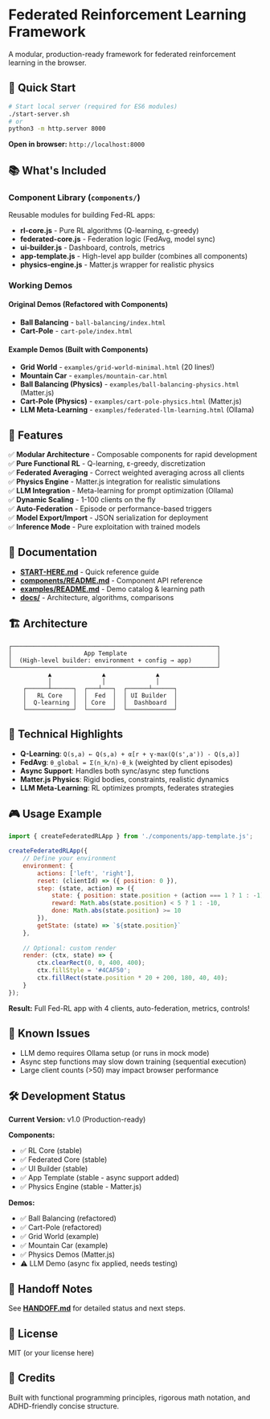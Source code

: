 # Federated Reinforcement Learning Framework

A modular, production-ready framework for federated reinforcement learning in the browser.

## 🚀 Quick Start

```bash
# Start local server (required for ES6 modules)
./start-server.sh
# or
python3 -m http.server 8000
```

**Open in browser:** `http://localhost:8000`

## 📚 What's Included

### **Component Library** (`components/`)
Reusable modules for building Fed-RL apps:
- **rl-core.js** - Pure RL algorithms (Q-learning, ε-greedy)
- **federated-core.js** - Federation logic (FedAvg, model sync)
- **ui-builder.js** - Dashboard, controls, metrics
- **app-template.js** - High-level app builder (combines all components)
- **physics-engine.js** - Matter.js wrapper for realistic physics

### **Working Demos**

#### Original Demos (Refactored with Components)
- **Ball Balancing** - `ball-balancing/index.html`
- **Cart-Pole** - `cart-pole/index.html`

#### Example Demos (Built with Components)
- **Grid World** - `examples/grid-world-minimal.html` (20 lines!)
- **Mountain Car** - `examples/mountain-car.html`
- **Ball Balancing (Physics)** - `examples/ball-balancing-physics.html` (Matter.js)
- **Cart-Pole (Physics)** - `examples/cart-pole-physics.html` (Matter.js)
- **LLM Meta-Learning** - `examples/federated-llm-learning.html` (Ollama)

## 🎯 Features

✅ **Modular Architecture** - Composable components for rapid development  
✅ **Pure Functional RL** - Q-learning, ε-greedy, discretization  
✅ **Federated Averaging** - Correct weighted averaging across all clients  
✅ **Physics Engine** - Matter.js integration for realistic simulations  
✅ **LLM Integration** - Meta-learning for prompt optimization (Ollama)  
✅ **Dynamic Scaling** - 1-100 clients on the fly  
✅ **Auto-Federation** - Episode or performance-based triggers  
✅ **Model Export/Import** - JSON serialization for deployment  
✅ **Inference Mode** - Pure exploitation with trained models  

## 📖 Documentation

- **[START-HERE.md](START-HERE.md)** - Quick reference guide
- **[components/README.md](components/README.md)** - Component API reference
- **[examples/README.md](examples/README.md)** - Demo catalog & learning path
- **[docs/](docs/)** - Architecture, algorithms, comparisons

## 🏗️ Architecture

```
┌─────────────────────────────────────────────────────────┐
│                    App Template                         │
│  (High-level builder: environment + config → app)       │
└─────────────────────────────────────────────────────────┘
           ▲              ▲              ▲
           │              │              │
    ┌──────┴──────┐  ┌───┴───┐  ┌──────┴──────┐
    │   RL Core   │  │  Fed  │  │ UI Builder  │
    │  Q-learning │  │ Core  │  │  Dashboard  │
    └─────────────┘  └───────┘  └─────────────┘
```

## 🔬 Technical Highlights

- **Q-Learning**: `Q(s,a) ← Q(s,a) + α[r + γ·max(Q(s',a')) - Q(s,a)]`
- **FedAvg**: `θ_global = Σ(n_k/n)·θ_k` (weighted by client episodes)
- **Async Support**: Handles both sync/async step functions
- **Matter.js Physics**: Rigid bodies, constraints, realistic dynamics
- **LLM Meta-Learning**: RL optimizes prompts, federates strategies

## 🎮 Usage Example

```javascript
import { createFederatedRLApp } from './components/app-template.js';

createFederatedRLApp({
    // Define your environment
    environment: {
        actions: ['left', 'right'],
        reset: (clientId) => ({ position: 0 }),
        step: (state, action) => ({
            state: { position: state.position + (action === 1 ? 1 : -1) },
            reward: Math.abs(state.position) < 5 ? 1 : -10,
            done: Math.abs(state.position) >= 10
        }),
        getState: (state) => `${state.position}`
    },
    
    // Optional: custom render
    render: (ctx, state) => {
        ctx.clearRect(0, 0, 400, 400);
        ctx.fillStyle = '#4CAF50';
        ctx.fillRect(state.position * 20 + 200, 180, 40, 40);
    }
});
```

**Result:** Full Fed-RL app with 4 clients, auto-federation, metrics, controls!

## 🧪 Known Issues

- LLM demo requires Ollama setup (or runs in mock mode)
- Async step functions may slow down training (sequential execution)
- Large client counts (>50) may impact browser performance

## 🛠️ Development Status

**Current Version:** v1.0 (Production-ready)

**Components:**
- ✅ RL Core (stable)
- ✅ Federated Core (stable)
- ✅ UI Builder (stable)
- ✅ App Template (stable - async support added)
- ✅ Physics Engine (stable - Matter.js)

**Demos:**
- ✅ Ball Balancing (refactored)
- ✅ Cart-Pole (refactored)
- ✅ Grid World (example)
- ✅ Mountain Car (example)
- ✅ Physics Demos (Matter.js)
- ⚠️ LLM Demo (async fix applied, needs testing)

## 🤝 Handoff Notes

See **[HANDOFF.md](HANDOFF.md)** for detailed status and next steps.

## 📄 License

MIT (or your license here)

## 🙏 Credits

Built with functional programming principles, rigorous math notation, and ADHD-friendly concise structure.

